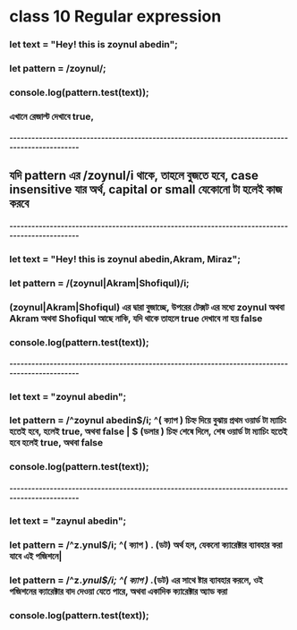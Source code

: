 # class 10 Regular expression

### let text = "Hey! this is zoynul abedin";

### let pattern = /zoynul/;

### console.log(pattern.test(text));

### এখানে রেজাল্ট দেখাবে true,

##### -----------------------------------------------------------------------------------------------

## যদি pattern এর /zoynul/i থাকে, তাহলে বুজতে হবে, case insensitive যার অর্থ, capital or small যেকোনো টা হলেই কাজ করবে

##### -----------------------------------------------------------------------------------------------

### let text = "Hey! this is zoynul abedin,Akram, Miraz";

### let pattern = /(zoynul|Akram|Shofiqul)/i;

### (zoynul|Akram|Shofiqul) এর দ্বারা বুজাচ্ছে, উপরের টেক্সট এর মধ্যে zoynul অথবা Akram অথবা Shofiqul আছে নাকি, যদি থাকে তাহলে true দেখাবে না হয় false

### console.log(pattern.test(text));

##### -----------------------------------------------------------------------------------------------

### let text = "zoynul abedin";

### let pattern = /^zoynul abedin$/i; ^( ক্যাপ ) চিহ্ন দিয়ে বুঝায় প্রথম ওয়ার্ড টা ম্যাচিং হতেই হবে, হলেই true, অথবা false | $ (ডলার ) চিহ্ন শেষে দিলে, শেষ ওয়ার্ড টা ম্যাচিং হতেই হবে হলেই true, অথবা false

### console.log(pattern.test(text));

##### -----------------------------------------------------------------------------------------------

### let text = "zaynul abedin";

### let pattern = /^z.ynul$/i; ^( ক্যাপ ) . (ডট) অর্থ হল, যেকনো ক্যারেক্টার ব্যাবহার করা যাবে এই পজিশনে|

### let pattern = /^z._ynul$/i; ^( ক্যাপ ) ._(ডট) এর সাথে ষ্টার ব্যাবহার করলে, ওই পজিশনের ক্যারেক্টার বাদ দেওয়া যেতে পারে, অথবা একাদিক ক্যারেক্টার অ্যাড করা

### console.log(pattern.test(text));
